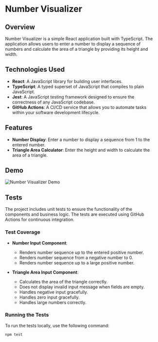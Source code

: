 # Number Visualizer

## Overview

Number Visualizer is a simple React application built with TypeScript. The application allows users to enter a number to display a sequence of numbers and calculate the area of a triangle by providing its height and width.

## Technologies Used

- **React**: A JavaScript library for building user interfaces.
- **TypeScript**: A typed superset of JavaScript that compiles to plain JavaScript.
- **Jest**: A JavaScript testing framework designed to ensure the correctness of any JavaScript codebase.
- **GitHub Actions**: A CI/CD service that allows you to automate tasks within your software development lifecycle.

## Features

- **Number Display**: Enter a number to display a sequence from 1 to the entered number.
- **Triangle Area Calculator**: Enter the height and width to calculate the area of a triangle.

## Demo

![Number Visualizer Demo](https://s4.ezgif.com/tmp/ezgif-4-91cc92cb77.gif)

## Tests

The project includes unit tests to ensure the functionality of the components and business logic. The tests are executed using GitHub Actions for continuous integration.

### Test Coverage

- **Number Input Component**:
  - Renders number sequence up to the entered positive number.
  - Renders number sequence from a negative number to 0.
  - Renders number sequence up to a large positive number.

- **Triangle Area Input Component**:
  - Calculates the area of the triangle correctly.
  - Does not display invalid input message when fields are empty.
  - Handles negative input gracefully.
  - Handles zero input gracefully.
  - Handles large numbers correctly.

### Running the Tests

To run the tests locally, use the following command:

```bash
npm test
